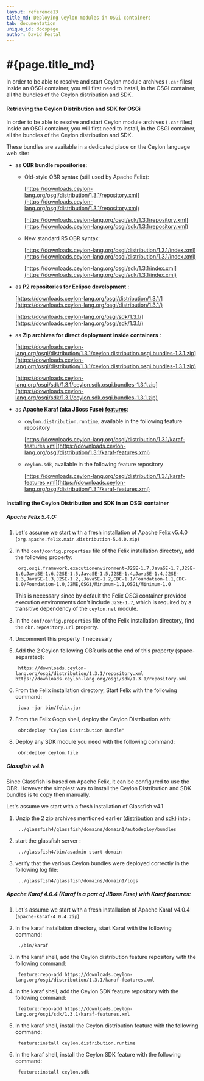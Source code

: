 ```yaml
---
layout: reference13
title_md: Deploying Ceylon modules in OSGi containers
tab: documentation
unique_id: docspage
author: David Festal
---
```


# #{page.title_md}

In order to be able to resolve and start Ceylon module archives 
(`.car` files) inside an OSGi container, you will first need to 
install, in the OSGi container, all the bundles of the Ceylon 
distribution and SDK.

#### Retrieving the Ceylon Distribution and SDK for OSGi

In order to be able to resolve and start Ceylon module archives 
(`.car` files) inside an OSGi container, you will first need to 
install, in the OSGi container, all the bundles of the Ceylon 
distribution and SDK.

These bundles are available in a dedicated place on the Ceylon 
language web site:

- as __OBR bundle repositories__:
    - Old-style OBR syntax (still used by Apache Felix):
        
        [https://downloads.ceylon-lang.org/osgi/distribution/1.3.1/repository.xml](https://downloads.ceylon-lang.org/osgi/distribution/1.3.1/repository.xml)

        [https://downloads.ceylon-lang.org/osgi/sdk/1.3.1/repository.xml](https://downloads.ceylon-lang.org/osgi/sdk/1.3.1/repository.xml)

    - New standard R5 OBR syntax:
        
        [https://downloads.ceylon-lang.org/osgi/distribution/1.3.1/index.xml](https://downloads.ceylon-lang.org/osgi/distribution/1.3.1/index.xml)
        
        [https://downloads.ceylon-lang.org/osgi/sdk/1.3.1/index.xml](https://downloads.ceylon-lang.org/osgi/sdk/1.3.1/index.xml)

- as __P2 repositories for Eclipse development__ :
  
  [https://downloads.ceylon-lang.org/osgi/distribution/1.3.1/](https://downloads.ceylon-lang.org/osgi/distribution/1.3.1/)

  [https://downloads.ceylon-lang.org/osgi/sdk/1.3.1/](https://downloads.ceylon-lang.org/osgi/sdk/1.3.1/)

- as __Zip archives for direct deployment inside containers__ :
  
  [https://downloads.ceylon-lang.org/osgi/distribution/1.3.1/ceylon.distribution.osgi.bundles-1.3.1.zip](https://downloads.ceylon-lang.org/osgi/distribution/1.3.1/ceylon.distribution.osgi.bundles-1.3.1.zip)
  
  [https://downloads.ceylon-lang.org/osgi/sdk/1.3.1/ceylon.sdk.osgi.bundles-1.3.1.zip](https://downloads.ceylon-lang.org/osgi/sdk/1.3.1/ceylon.sdk.osgi.bundles-1.3.1.zip)

- as __Apache Karaf (aka JBoss Fuse) [features](http://karaf.apache.org/manual/latest/users-guide/provisioning.html)__:
    - `ceylon.distribution.runtime`, available in the following feature repository
    
        [https://downloads.ceylon-lang.org/osgi/distribution/1.3.1/karaf-features.xml](https://downloads.ceylon-lang.org/osgi/distribution/1.3.1/karaf-features.xml)
    
    - `ceylon.sdk`, available in the following feature repository
      
        [https://downloads.ceylon-lang.org/osgi/distribution/1.3.1/karaf-features.xml](https://downloads.ceylon-lang.org/osgi/distribution/1.3.1/karaf-features.xml)

#### Installing the Ceylon Distribution and SDK in an OSGi container

##### Apache Felix 5.4.0:

1. Let's assume we start with a fresh installation of Apache Felix v5.4.0 (`org.apache.felix.main.distribution-5.4.0.zip`)

2. In the `conf/config.properties` file of the Felix installation directory, add the following property:
    
    <!--try:-->
        org.osgi.framework.executionenvironment=J2SE-1.7,JavaSE-1.7,J2SE-1.6,JavaSE-1.6,J2SE-1.5,JavaSE-1.5,J2SE-1.4,JavaSE-1.4,J2SE-1.3,JavaSE-1.3,J2SE-1.2,,JavaSE-1.2,CDC-1.1/Foundation-1.1,CDC-1.0/Foundation-1.0,J2ME,OSGi/Minimum-1.1,OSGi/Minimum-1.0

   This is necessary since by default the Felix OSGi container provided execution environments don't include `J2SE-1.7`, which is required by a transitive dependency of the `ceylon.net` module.

3. In the `conf/config.properties` file of the Felix installation directory, find the `obr.repository.url` property.

4. Uncomment this property if necessary

5. Add the 2 Ceylon following OBR urls at the end of this property (space-separated):
    
    <!--try:-->
        https://downloads.ceylon-lang.org/osgi/distribution/1.3.1/repository.xml https://downloads.ceylon-lang.org/osgi/sdk/1.3.1/repository.xml

6. From the Felix installation directory, Start Felix with the following command:
    
    <!--try:-->
        java -jar bin/felix.jar

7. From the Felix Gogo shell, deploy the Ceylon Distribution with:
    
    <!--try:-->
        obr:deploy "Ceylon Distribution Bundle"

8. Deploy any SDK module you need with the following command:
    
    <!--try:-->
        obr:deploy ceylon.file

##### Glassfish v4.1:

Since Glassfish is based on Apache Felix, it can be configured to use the OBR.
However the simplest way to install the Ceylon Distribution and SDK bundles is to copy then manually.   

Let's assume we start with a fresh installation of Glassfish v4.1

1. Unzip the 2 zip archives mentioned earlier ([distribution](https://downloads.ceylon-lang.org/osgi/distribution/1.3.1/ceylon.distribution.osgi.bundles-1.3.1.zip) and [sdk](https://downloads.ceylon-lang.org/osgi/sdk/1.3.1/ceylon.sdk.osgi.bundles-1.3.1.zip)) into :
    
    <!--try:-->
        ../glassfish4/glassfish/domains/domain1/autodeploy/bundles
  
2. start the glassfish server :
    
    <!--try:-->
        ../glassfish4/bin/asadmin start-domain

3. verify that the various Ceylon bundles were deployed correctly in the following log file:
    
    <!--try:-->
        ../glassfish4/glassfish/domains/domain1/logs

##### Apache Karaf 4.0.4 (Karaf is a part of JBoss Fuse) with Karaf features:

1. Let's assume we start with a fresh installation of Apache Karaf v4.0.4 (`apache-karaf-4.0.4.zip`)

2. In the karaf installation directory, start Karaf with the following command:
   
    <!--try:-->
        ./bin/karaf

3. In the karaf shell, add the Ceylon distribution feature repository with the following command:
    
    <!--try:-->
        feature:repo-add https://downloads.ceylon-lang.org/osgi/distribution/1.3.1/karaf-features.xml

4. In the karaf shell, add the Ceylon SDK feature repository with the following command:
    
    <!--try:-->
        feature:repo-add https://downloads.ceylon-lang.org/osgi/sdk/1.3.1/karaf-features.xml

5. In the karaf shell, install the Ceylon distribution feature with the following command:
    
    <!--try:-->
        feature:install ceylon.distribution.runtime

6. In the karaf shell, install the Ceylon SDK feature with the following command:
    
    <!--try:-->
        feature:install ceylon.sdk
